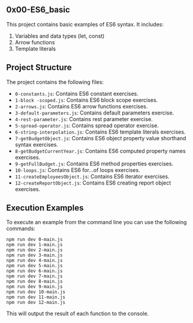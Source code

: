 ## 0x00-ES6_basic

This  project contains basic examples of ES6 syntax. It includes:

1. Variables and data types (let, const)
2. Arrow functions
3. Template literals

## Project Structure
The project contains the following files:
- `0-constants.js`: Contains ES6 constant exercises.
-  `1-block -scoped.js`: Contains ES6 block scope exercises.
- `2-arrows.js`: Contains ES6 arrow functions exercises.
- `3-default-parameters.js`: Contains default parameters exercise.
- `4-rest-parameter.js`: Contains rest parameter exercise.
- `5-spread-operator.js`: Contains  spread operator exercise.
- `6-string-interpolation.js`: Contains ES6 template literals exercises.
- `7-getBudgetObject.js`: Contains ES6 object property value shorthand syntax exercises.
- `8-getBudgetCurrentYear.js`: Contains ES6 computed property names exercises.
- `9-getFullBudget.js`: Contains ES6 method properties exercises.
- `10-loops.js`: Contains ES6 for...of loops exercises.
- `11-createEmployeesObject.js`: Contains ES6 iterator exercises.
- `12-createReportObject.js`: Contains ES6 creating report object exercises.

## Execution Examples
To execute an example from the command line you can use the following commands:


    npm run dev 0-main.js
    npm run dev 1-main.js
    npm run dev 2-main.js
    npm run dev 3-main.js
    npm run dev 4-main.js
    npm run dev 5-main.js
    npm run dev 6-main.js
    npm run dev 7-main.js
    npm run dev 8-main.js
    npm run dev 9-main.js
    npm run dev 10-main.js
    npm run dev 11-main.js
    npm run dev 12-main.js


This will output the result of each function to the console.